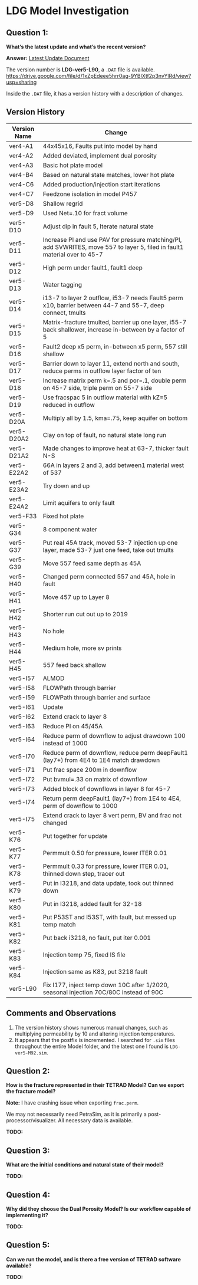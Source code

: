 # LDG Model Investigation

## Question 1:
**What’s the latest update and what’s the recent version?**

**Answer:**
[Latest Update Document](https://docs.google.com/document/d/1Dj4S8lhh6gbPJRFLeR2p_CRws_2S2Tym/edit)

The version number is **LDG-ver5-L90**, a `.DAT` file is available. 
https://drive.google.com/file/d/1xZpEdeee5hrr0ag-9YBIXtf2p3nvYlRd/view?usp=sharing

Inside the `.DAT` file, it has a version history with a description of changes.

## Version History

| Version Name | Change |
|--------------|----------------------------------------------------------------------------------------------------------------------------------|
| ver4-A1      | 44x45x16, Faults put into model by hand |
| ver4-A2      | Added deviated, implement dual porosity |
| ver4-A3      | Basic hot plate model |
| ver4-B4      | Based on natural state matches, lower hot plate |
| ver4-C6      | Added production/injection start iterations |
| ver4-C7      | Feedzone isolation in model P457 |
| ver5-D8      | Shallow regrid |
| ver5-D9      | Used Net=.10 for fract volume |
| ver5-D10     | Adjust dip in fault 5, Iterate natural state |
| ver5-D11     | Increase PI and use PAV for pressure matching/PI, add SVWRITES, move 557 to layer 5, filed in fault1 material over to 45-7 |
| ver5-D12     | High perm under fault1, fault1 deep |
| ver5-D13     | Water tagging |
| ver5-D14     | i13-7 to layer 2 outflow, i53-7 needs Fault5 perm x10, barrier between 44-7 and 55-7, deep connect, tmults |
| ver5-D15     | Matrix-fracture tmulted, barrier up one layer, i55-7 back shallower, increase in-between by a factor of 5 |
| ver5-D16     | Fault2 deep x5 perm, in-between x5 perm, 557 still shallow |
| ver5-D17     | Barrier down to layer 11, extend north and south, reduce perms in outflow layer factor of ten |
| ver5-D18     | Increase matrix perm k=.5 and por=.1, double perm on 45-7 side, triple perm on 55-7 side |
| ver5-D19     | Use fracspac 5 in outflow material with kZ=5 reduced in outflow |
| ver5-D20A    | Multiply all by 1.5, kma=.75, keep aquifer on bottom |
| ver5-D20A2   | Clay on top of fault, no natural state long run |
| ver5-D21A2   | Made changes to improve heat at 63-7, thicker fault N-S |
| ver5-E22A2   | 66A in layers 2 and 3, add between1 material west of 537 |
| ver5-E23A2   | Try down and up |
| ver5-E24A2   | Limit aquifers to only fault |
| ver5-F33     | Fixed hot plate |
| ver5-G34     | 8 component water |
| ver5-G37     | Put real 45A track, moved 53-7 injection up one layer, made 53-7 just one feed, take out tmults |
| ver5-G39     | Move 557 feed same depth as 45A |
| ver5-H40     | Changed perm connected 557 and 45A, hole in fault |
| ver5-H41     | Move 457 up to Layer 8 |
| ver5-H42     | Shorter run cut out up to 2019 |
| ver5-H43     | No hole |
| ver5-H44     | Medium hole, more sv prints |
| ver5-H45     | 557 feed back shallow |
| ver5-I57     | ALMOD |
| ver5-I58     | FLOWPath through barrier |
| ver5-I59     | FLOWPath through barrier and surface |
| ver5-I61     | Update |
| ver5-I62     | Extend crack to layer 8 |
| ver5-I63     | Reduce PI on 45/45A |
| ver5-I64     | Reduce perm of downflow to adjust drawdown 100 instead of 1000 |
| ver5-I70     | Reduce perm of downflow, reduce perm deepFault1 (lay7+) from 4E4 to 1E4 match drawdown |
| ver5-I71     | Put frac space 200m in downflow |
| ver5-I72     | Put bvmul=.33 on matrix of downflow |
| ver5-I73     | Added block of downflows in layer 8 for 45-7 |
| ver5-I74     | Return perm deepFault1 (lay7+) from 1E4 to 4E4, perm of downflow to 1000 |
| ver5-I75     | Extend crack to layer 8 vert perm, BV and frac not changed |
| ver5-K76     | Put together for update |
| ver5-K77     | Permmult 0.50 for pressure, lower ITER 0.01 |
| ver5-K78     | Permmult 0.33 for pressure, lower ITER 0.01, thinned down step, tracer out |
| ver5-K79     | Put in I3218, and data update, took out thinned down |
| ver5-K80     | Put in I3218, added fault for 32-18 |
| ver5-K81     | Put P53ST and I53ST, with fault, but messed up temp match |
| ver5-K82     | Put back i3218, no fault, put iter 0.001 |
| ver5-K83     | Injection temp 75, fixed IS file |
| ver5-K84     | Injection same as K83, put 3218 fault |
| ver5-L90     | Fix I177, inject temp down 10C after 1/2020, seasonal injection 70C/80C instead of 90C |

## Comments and Observations

1. The version history shows numerous manual changes, such as multiplying permeability by 10 and altering injection temperatures.
2. It appears that the postfix is incremented. I searched for `.sim` files throughout the entire Model folder, and the latest one I found is `LDG-ver5-M92.sim`.

## Question 2:
**How is the fracture represented in their TETRAD Model? Can we export the fracture model?**

**Note:** I have crashing issue when exporting `frac.perm`.

We may not necessarily need PetraSim, as it is primarily a post-processor/visualizer. All necessary data is available.

**TODO:**

## Question 3:
**What are the initial conditions and natural state of their model?**

**TODO:**

## Question 4:
**Why did they choose the Dual Porosity Model? Is our workflow capable of implementing it?**

**TODO:**

## Question 5:
**Can we run the model, and is there a free version of TETRAD software available?**

**TODO:**


